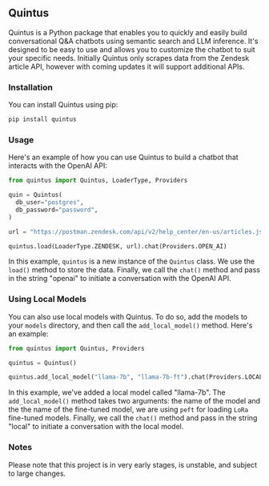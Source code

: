 ## Quintus

Quintus is a Python package that enables you to quickly and easily build conversational Q&A chatbots using semantic search and LLM inference. It's designed to be easy to use and allows you to customize the chatbot to suit your specific needs. Initially Quintus only scrapes data from the Zendesk article API, however with coming updates it will support additional APIs.

### Installation

You can install Quintus using pip:

```bash
pip install quintus
```

### Usage

Here's an example of how you can use Quintus to build a chatbot that interacts with the OpenAI API:

```python
from quintus import Quintus, LoaderType, Providers

quin = Quintus(
  db_user="postgres",
  db_password="password",
)

url = "https://postman.zendesk.com/api/v2/help_center/en-us/articles.json"

quintus.load(LoaderType.ZENDESK, url).chat(Providers.OPEN_AI)

```

In this example, `quintus` is a new instance of the `Quintus` class. We use the `load()` method to store the data. Finally, we call the `chat()` method and pass in the string "openai" to initiate a conversation with the OpenAI API.

### Using Local Models

You can also use local models with Quintus. To do so, add the models to your `models` directory, and then call the `add_local_model()` method. Here's an example:

```python
from quintus import Quintus, Providers

quintus = Quintus()

quintus.add_local_model("llama-7b", "llama-7b-ft").chat(Providers.LOCAL)
```

In this example, we've added a local model called "llama-7b". The `add_local_model()` method takes two arguments: the name of the model and the the name of the fine-tuned model, we are using `peft` for loading `LoRa` fine-tuned models. Finally, we call the `chat()` method and pass in the string "local" to initiate a conversation with the local model.

### Notes

Please note that this project is in very early stages, is unstable, and subject to large changes.
